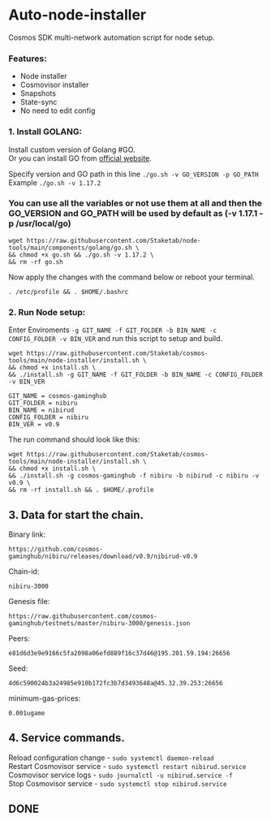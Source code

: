 # Auto-node-installer
Cosmos SDK multi-network automation script for node setup.  
### Features:  
- Node installer
- Cosmovisor installer
- Snapshots
- State-sync
- No need to edit config

### 1. Install GOLANG:
Install custom version of Golang #GO.  
Or you can install GO from [official website](https://golang.org/doc/install).  

Specify version and GO path in this line `./go.sh -v GO_VERSION -p GO_PATH`  
Example `./go.sh -v 1.17.2`  

### You can use all the variables or not use them at all and then the GO_VERSION and GO_PATH will be used by default as (-v 1.17.1 -p /usr/local/go)  

```
wget https://raw.githubusercontent.com/Staketab/node-tools/main/components/golang/go.sh \
&& chmod +x go.sh && ./go.sh -v 1.17.2 \
&& rm -rf go.sh
```
Now apply the changes with the command below or reboot your terminal.  
```
. /etc/profile && . $HOME/.bashrc
```

### 2. Run Node setup:
Enter Enviroments `-g GIT_NAME -f GIT_FOLDER -b BIN_NAME -c CONFIG_FOLDER -v BIN_VER` and run this script to setup and build.  
```
wget https://raw.githubusercontent.com/Staketab/cosmos-tools/main/node-installer/install.sh \
&& chmod +x install.sh \
&& ./install.sh -g GIT_NAME -f GIT_FOLDER -b BIN_NAME -c CONFIG_FOLDER -v BIN_VER
```
`GIT_NAME = cosmos-gaminghub`  
`GIT_FOLDER = nibiru`  
`BIN_NAME = nibirud`  
`CONFIG_FOLDER = nibiru`  
`BIN_VER = v0.9`

The run command should look like this:
```
wget https://raw.githubusercontent.com/Staketab/cosmos-tools/main/node-installer/install.sh \
&& chmod +x install.sh \
&& ./install.sh -g cosmos-gaminghub -f nibiru -b nibirud -c nibiru -v v0.9 \
&& rm -rf install.sh && . $HOME/.profile
```

## 3. Data for start the chain.  
Binary link:
```
https://github.com/cosmos-gaminghub/nibiru/releases/download/v0.9/nibirud-v0.9
```
Chain-id:
```
nibiru-3000
```  
Genesis file:
```
https://raw.githubusercontent.com/cosmos-gaminghub/testnets/master/nibiru-3000/genesis.json
```
Peers:
```
e81d6d3e9e9166c5fa2098a06efd889f16c37d46@195.201.59.194:26656
```
Seed:
```
4d6c590024b3a24985e910b172fc3b7d3493648a@45.32.39.253:26656
```
minimum-gas-prices:
```
0.001ugame
```

## 4. Service commands.
Reload configuration change - `sudo systemctl daemon-reload`  
Restart Cosmovisor service - `sudo systemctl restart nibirud.service`  
Cosmovisor service logs - `sudo journalctl -u nibirud.service -f`  
Stop Cosmovisor service - `sudo systemctl stop nibirud.service`  

## DONE
